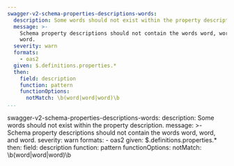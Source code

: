 ```yaml
---
swagger-v2-schema-properties-descriptions-words:
  description: Some words should not exist within the property description.
  message: >-
    Schema property descriptions should not contain the words word, word, and
    word.
  severity: warn
  formats:
    - oas2
  given: $.definitions.properties.*
  then:
    field: description
    function: pattern
    functionOptions:
      notMatch: \b(word|word|word)\b
...
```

swagger-v2-schema-properties-descriptions-words:
  description: Some words should not exist within the property description.
  message: >-
    Schema property descriptions should not contain the words word, word, and
    word.
  severity: warn
  formats:
    - oas2
  given: $.definitions.properties.*
  then:
    field: description
    function: pattern
    functionOptions:
      notMatch: \b(word|word|word)\b
